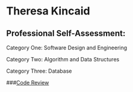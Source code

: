 # Theresa Kincaid

## Professional Self-Assessment:

Category One: Software Design and Engineering

Category Two: Algorithm and Data Structures

Category Three: Database

###[Code Review](https://youtu.be/WvT-Tb2NSYo)
